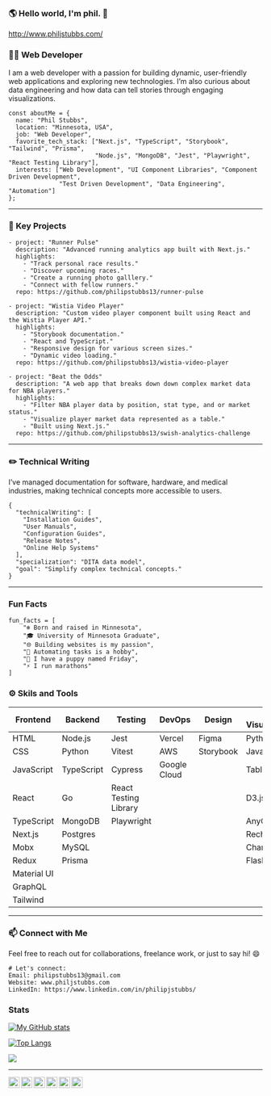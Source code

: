 ### 🌎 Hello world, I'm phil. 👋

http://www.philjstubbs.com/

###  👨‍💻 Web Developer

I am a web developer with a passion for building dynamic, user-friendly web applications and exploring new technologies. I’m also curious about data engineering and how data can tell stories through engaging visualizations.

```
const aboutMe = {
  name: "Phil Stubbs",
  location: "Minnesota, USA",
  job: "Web Developer",
  favorite_tech_stack: ["Next.js", "TypeScript", "Storybook", "Tailwind", "Prisma",
                        "Node.js", "MongoDB", "Jest", "Playwright", "React Testing Library"],
  interests: ["Web Development", "UI Component Libraries", "Component Driven Development",
              "Test Driven Development", "Data Engineering", "Automation"]
};
```

---

### 🔑 Key Projects

```
- project: "Runner Pulse"
  description: "Advanced running analytics app built with Next.js."
  highlights:
    - "Track personal race results."
    - "Discover upcoming races."
    - "Create a running photo galllery."
    - "Connect with fellow runners."
  repo: https://github.com/philipstubbs13/runner-pulse

- project: "Wistia Video Player"
  description: "Custom video player component built using React and the Wistia Player API."
  highlights:
    - "Storybook documentation."
    - "React and TypeScript."
    - "Responsive design for various screen sizes."
    - "Dynamic video loading."
  repo: https://github.com/philipstubbs13/wistia-video-player

- project: "Beat the Odds"
  description: "A web app that breaks down down complex market data for NBA players."
  highlights:
    - "Filter NBA player data by position, stat type, and or market status."
    - "Visualize player market data represented as a table."
    - "Built using Next.js."
  repo: https://github.com/philipstubbs13/swish-analytics-challenge
```

---

### ✏️ Technical Writing

I’ve managed documentation for software, hardware, and medical industries, making technical concepts more accessible to users.

```
{
  "technicalWriting": [
    "Installation Guides",
    "User Manuals",
    "Configuration Guides",
    "Release Notes",
    "Online Help Systems"
  ],
  "specialization": "DITA data model",
  "goal": "Simplify complex technical concepts."
}
```

---

### Fun Facts

```
fun_facts = [
    "❄️ Born and raised in Minnesota",
    "🎓 University of Minnesota Graduate",
    "🌐 Building websites is my passion",
    "🤖 Automating tasks is a hobby",
    "🐶 I have a puppy named Friday",
    "⚡ I run marathons"
]
```

### ⚙️ Skils and Tools

| **Frontend** | **Backend** | **Testing**           | **DevOps**    | **Design**  | **Data Visualization**
|--------------|-------------|-----------------------|---------------|-------------|------------------------|
| HTML         | Node.js     | Jest                  | Vercel        | Figma       | Python                 |
| CSS          | Python      | Vitest                | AWS           | Storybook   | JavaScript             |
| JavaScript   | TypeScript  | Cypress               | Google Cloud  |             | Tableau                |
| React        | Go          | React Testing Library |               |             | D3.js                  |
| TypeScript   | MongoDB     | Playwright            |               |             | AnyChart               |
| Next.js      | Postgres    |                       |               |             | Recharts               |
| Mobx         | MySQL       |                       |               |             | Chart.js               |
| Redux        | Prisma      |                       |               |             | Flask                  |
| Material UI  |             |                       |               |             |                        |
| GraphQL      |             |                       |               |             |                        |
| Tailwind     |             |                       |               |             |                        |

---

### 📫 Connect with Me

Feel free to reach out for collaborations, freelance work, or just to say hi! 😄

```
# Let's connect:
Email: philipstubbs13@gmail.com
Website: www.philjstubbs.com
LinkedIn: https://www.linkedin.com/in/philipjstubbs/
```

### Stats

[![My GitHub stats](https://github-readme-stats.vercel.app/api?username=philipstubbs13&show_icons=true&theme=tokyonight&hide=contribs)](https://github.com/philipstubbs13/github-readme-stats)

[![Top Langs](https://github-readme-stats.vercel.app/api/top-langs/?username=philipstubbs13)](https://github.com/philipstubbs13/github-readme-stats)

![](https://komarev.com/ghpvc/?username=philipstubbs13)

---

<a target="_blank" href="https://www.linkedin.com/in/philipjstubbs/">
  <img align="left" alt="LinkdeIN" width="22px" src="https://cdn.jsdelivr.net/npm/simple-icons@v3/icons/linkedin.svg" />
</a>
<a target="_blank" href="https://www.instagram.com/philipstubbs13/">
  <img align="left" alt="Instagram" width="22px" src="https://cdn.jsdelivr.net/npm/simple-icons@v3/icons/instagram.svg" />
</a>
<a target="_blank" href="mailto:philipstubbs13@gmail.com">
  <img align="left" alt="Gmail" width="22px" src="https://cdn.jsdelivr.net/npm/simple-icons@v3/icons/gmail.svg" />
</a>
<a target="_blank" href="https://www.facebook.com/phil.stubbs.13/">
  <img align="left" alt="Facebook" width="22px" src="https://cdn.jsdelivr.net/npm/simple-icons@v3/icons/facebook.svg" />
</a>
<a target="_blank" href="https://www.tiktok.com/@thephilstubbs">
  <img align="left" alt="Facebook" width="22px" src="https://cdn.jsdelivr.net/npm/simple-icons@3.13.0/icons/tiktok.svg" />
</a>
<a target="_blank" href="https://www.twitter.com/iamPhilStubbs">
  <img align="left" alt="Facebook" width="22px" src="https://cdn.jsdelivr.net/npm/simple-icons@3.13.0/icons/twitter.svg" />
</a>



<!--
**philipstubbs13/philipstubbs13** is a ✨ _special_ ✨ repository because its `README.md` (this file) appears on your GitHub profile.

Here are some ideas to get you started:

- 🔭 I’m currently working on ...
- 🌱 I’m currently learning react, node, python.
- 👯 I’m looking to collaborate on stuff.
- 🤔 I’m looking for help with everything.
- 💬 Ask me about ...
- 📫 How to reach me: ...
- 😄 Pronouns: ...
- ⚡ Fun fact: ...
-->
